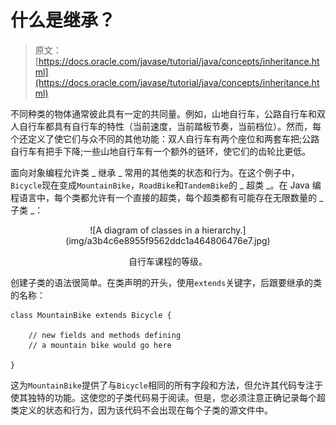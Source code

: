# 什么是继承？

> 原文： [https://docs.oracle.com/javase/tutorial/java/concepts/inheritance.html](https://docs.oracle.com/javase/tutorial/java/concepts/inheritance.html)

不同种类的物体通常彼此具有一定的共同量。例如，山地自行车，公路自行车和双人自行车都具有自行车的特性（当前速度，当前踏板节奏，当前档位）。然而，每个还定义了使它们与众不同的其他功能：双人自行车有两个座位和两套车把;公路自行车有把手下降;一些山地自行车有一个额外的链环，使它们的齿轮比更低。

面向对象编程允许类 _ 继承 _ 常用的其他类的状态和行为。在这个例子中，`Bicycle`现在变成`MountainBike`，`RoadBike`和`TandemBike`的 _ 超类 _。在 Java 编程语言中，每个类都允许有一个直接的超类，每个超类都有可能存在无限数量的 _ 子类 _：

<center>![A diagram of classes in a hierarchy.](img/a3b4c6e8955f9562ddc1a464806476e7.jpg)

自行车课程的等级。

</center>

创建子类的语法很简单。在类声明的开头，使用`extends`关键字，后跟要继承的类的名称：

```
class MountainBike extends Bicycle {

    // new fields and methods defining 
    // a mountain bike would go here

}

```

这为`MountainBike`提供了与`Bicycle`相同的所有字段和方法，但允许其代码专注于使其独特的功能。这使您的子类代码易于阅读。但是，您必须注意正确记录每个超类定义的状态和行为，因为该代码不会出现在每个子类的源文件中。